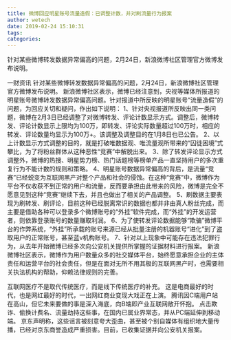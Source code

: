 ```yaml
---
title: 微博回应明星账号流量造假：已调整计数，并对刷流量行为报案
author: wetech
date: 2019-02-24 15:10:31
tags: 
categories: 
---
```

针对某些微博转发数据异常偏高的问题，2月24日，新浪微博社区管理官方微博发布说明。
<!-- more -->
一财资讯
针对某些微博转发数据异常偏高的问题，2月24日，新浪微博社区管理官方微博发布说明。
新浪微博社区表示，微博已经注意到，央视等媒体所报道的明星账号微博转发数据异常偏高问题。针对报道中所反映的明星账号“流量造假”的问题，为回应关切和疑问，作出如下说明：
1、针对央视报道所反映出同一类问题，微博在2月3日已经调整了对微博转发、评论计数显示方式。调整后，微博转发、评论计数显示上限均为100万，即转发、评论实际数量超过100万时，相应的转发、评论数量均显示为100万+。该调整及调整目的在1月8日也已公告。
2、以上计数显示方式调整的目的，就是打破唯数据观、唯流量观所带来的“囚徒困境”式攀比，为了将粉丝群体从这种恶性“竞赛”中解脱出来。
3、除了转发评论显示方式调整外，微博的热搜、明星势力榜、热门话题榜等榜单产品一直坚持用户的多次重复行为不能计数的规则和策略。
4、明星账号数据异常偏高的背后，是流量“竞赛”已经蜕变为互联网黑产对整个产品和社会的侵蚀。在这种“竞赛”中，微博作为平台不仅收获不到正常的用户和流量，反而要承担由此带来的风险，微博是完全不愿意见到这种“竞赛”继续下去，并且也做出了相关的产品调整。
5、刷数据主要表现为刷转发、刷评论，目前这种已经脱离常识的数据也都并非由真人粉丝完成，而主要是借助各种可以登录多个微博账号的“外挂”软件完成，而“外挂”的开发运营者，则依靠登录账号的数量赚取利润。
6、为了使转发评论数据能够“欺骗”微博平台的作弊系统，“外挂”所承载的账号来源已经从批量注册的机器账号“进化”到了盗取用户的正常账号，甚至蓝v机构账号。
7、针对以上现象中可能存在违法犯罪行为，从去年开始微博已经多次向公安机关提供所掌握的证据材料进行报案。
新浪微博社区表示，微博作为用户数量众多的社交媒体平台，始终愿意承担企业的主体责任和运营平台的社会责任，但是在面对无所不用其极的互联网黑产时，也需要相关执法机构的帮助，仰赖法律规则的完善。
 
 
互联网医疗不是取代传统医疗，而是线下传统医疗的补充。
这是电商最好的时代，也是网红最好的时代，一出网红商业变现大戏正在上演。
腾讯因C端用户站在高山，但它未来要做的事是深入海底，向B端即产业互联网敞开怀抱。
点击欺诈、偷换计费名、流量劫持这些事，在国内已属业界常态，并从PC端延伸到移动端。
京东声明称，这些谣言被刻意夸大歪曲，甚至被个别自媒体有组织地大量传播，已经对京东商誉造成严重损害。目前，已收集证据并向公安机关报案。 
